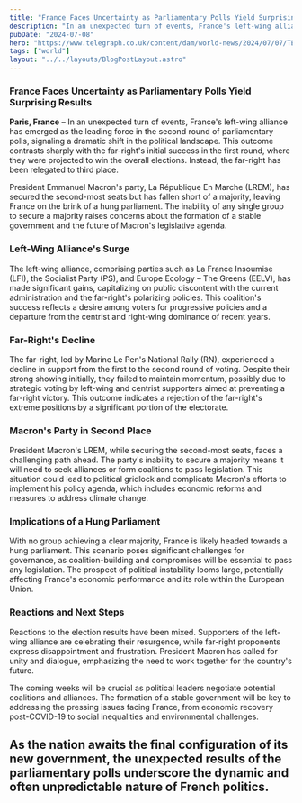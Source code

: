 ```yaml
---
title: "France Faces Uncertainty as Parliamentary Polls Yield Surprising Results"
description: "In an unexpected turn of events, France's left-wing alliance has emerged as the leading force in the second round of parliamentary polls"
pubDate: "2024-07-08"
hero: "https://www.telegraph.co.uk/content/dam/world-news/2024/07/07/TELEMMGLPICT000384812580_17203836294510.jpeg?imwidth=960"
tags: ["world"]
layout: "../../layouts/BlogPostLayout.astro"
---
```

### France Faces Uncertainty as Parliamentary Polls Yield Surprising Results

**Paris, France** – In an unexpected turn of events, France's left-wing alliance has emerged as the leading force in the second round of parliamentary polls, signaling a dramatic shift in the political landscape. This outcome contrasts sharply with the far-right's initial success in the first round, where they were projected to win the overall elections. Instead, the far-right has been relegated to third place.

President Emmanuel Macron's party, La République En Marche (LREM), has secured the second-most seats but has fallen short of a majority, leaving France on the brink of a hung parliament. The inability of any single group to secure a majority raises concerns about the formation of a stable government and the future of Macron's legislative agenda.

### Left-Wing Alliance's Surge

The left-wing alliance, comprising parties such as La France Insoumise (LFI), the Socialist Party (PS), and Europe Ecology – The Greens (EELV), has made significant gains, capitalizing on public discontent with the current administration and the far-right's polarizing policies. This coalition's success reflects a desire among voters for progressive policies and a departure from the centrist and right-wing dominance of recent years.

### Far-Right's Decline

The far-right, led by Marine Le Pen's National Rally (RN), experienced a decline in support from the first to the second round of voting. Despite their strong showing initially, they failed to maintain momentum, possibly due to strategic voting by left-wing and centrist supporters aimed at preventing a far-right victory. This outcome indicates a rejection of the far-right's extreme positions by a significant portion of the electorate.

### Macron's Party in Second Place

President Macron's LREM, while securing the second-most seats, faces a challenging path ahead. The party's inability to secure a majority means it will need to seek alliances or form coalitions to pass legislation. This situation could lead to political gridlock and complicate Macron's efforts to implement his policy agenda, which includes economic reforms and measures to address climate change.

### Implications of a Hung Parliament

With no group achieving a clear majority, France is likely headed towards a hung parliament. This scenario poses significant challenges for governance, as coalition-building and compromises will be essential to pass any legislation. The prospect of political instability looms large, potentially affecting France's economic performance and its role within the European Union.

### Reactions and Next Steps

Reactions to the election results have been mixed. Supporters of the left-wing alliance are celebrating their resurgence, while far-right proponents express disappointment and frustration. President Macron has called for unity and dialogue, emphasizing the need to work together for the country's future.

The coming weeks will be crucial as political leaders negotiate potential coalitions and alliances. The formation of a stable government will be key to addressing the pressing issues facing France, from economic recovery post-COVID-19 to social inequalities and environmental challenges.

As the nation awaits the final configuration of its new government, the unexpected results of the parliamentary polls underscore the dynamic and often unpredictable nature of French politics.
---